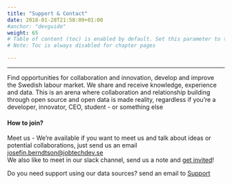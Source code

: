 ```yaml
---
title: "Support & Contact"
date: 2018-01-28T21:58:09+01:00
#anchor: "devguide"
weight: 65
# Table of content (toc) is enabled by default. Set this parameter to true to disable it.
# Note: Toc is always disabled for chapter pages

---
```


<hr>
Find opportunities for collaboration and innovation, develop and improve the Swedish labour market. 
We share and receive knowledge, experience and data. This is an arena where collaboration and relationship building through open source and open data is made reality, regardless if you’re a developer, innovator, CEO, student - or something else

#### How to join?
Meet us - We’re available if you want to meet us and talk about ideas or potential collaborations, just send us an email <josefin.berndtson@jobtechdev.se>  
We also like to meet in our slack channel, send us a note and [get invited](mailto:josefin.berndtson@jobtechdev.se)!  

Do you need support using our data sources?
send an email to [Support](mailto:support@jobtechdev.se)



